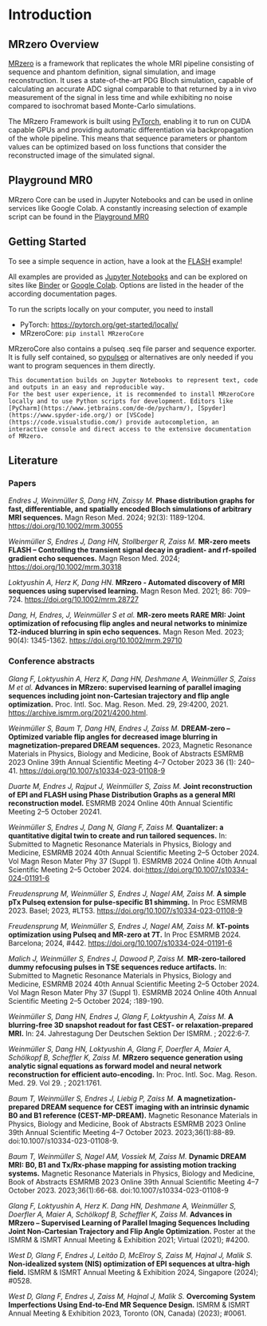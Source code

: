 # Introduction


## MRzero Overview

[MRzero](https://onlinelibrary.wiley.com/doi/abs/10.1002/mrm.28727) is a framework that replicates the whole MRI pipeline consisting of sequence and phantom definition, signal simulation, and image reconstruction. It uses a state-of-the-art PDG Bloch simulation, capable of calculating an accurate ADC signal comparable to that returned by a in vivo measurement of the signal in less time and while exhibiting no noise compared to isochromat based Monte-Carlo simulations.

The MRzero Framework is built using [PyTorch](https://pytorch.org/), enabling it to run on CUDA capable GPUs and providing automatic differentiation via backpropagation of the whole pipeline. This means that sequence parameters or phantom values can be optimized based on loss functions that consider the reconstructed image of the simulated signal.
## Playground MR0

MRzero Core can be used in Jupyter Notebooks and can be used in online services like Google Colab.
A constantly increasing selection of example script can be found in the [Playground MR0](playground_mr0)

## Getting Started

To see a simple sequence in action, have a look at the [FLASH](flash) example!

All examples are provided as [Jupyter Notebooks](https://jupyter.org/) and can be explored on sites like [Binder](https://mybinder.org/) or [Google Colab](https://colab.research.google.com/). Options are listed in the header of the according documentation pages.

To run the scripts locally on your computer, you need to install

- PyTorch: https://pytorch.org/get-started/locally/
- MRzeroCore: ```pip install MRzeroCore```

MRzeroCore also contains a pulseq .seq file parser and sequence exporter. It is fully self contained, so [pypulseq](https://github.com/imr-framework/pypulseq) or alternatives are only needed if you want to program sequences in them directly.

```{note}
This documentation builds on Jupyter Notebooks to represent text, code and outputs in an easy and reproducible way.
For the best user experience, it is recommended to install MRzeroCore locally and to use Python scripts for development. Editors like [PyCharm](https://www.jetbrains.com/de-de/pycharm/), [Spyder](https://www.spyder-ide.org/) or [VSCode](https://code.visualstudio.com/) provide autocompletion, an interactive console and direct access to the extensive documentation of MRzero.
```

## Literature

### Papers

_Endres J, Weinmüller S, Dang HN, Zaissy M._
**Phase distribution graphs for fast, differentiable, and spatially encoded Bloch simulations of arbitrary MRI sequences.**
Magn Reson Med. 2024; 92(3): 1189-1204. https://doi.org/10.1002/mrm.30055

_Weinmüller S, Endres J, Dang HN, Stollberger R, Zaiss M._
**MR-zero meets FLASH – Controlling the transient signal decay in gradient- and rf-spoiled gradient echo sequences.**
Magn Reson Med. 2024; https://doi.org/10.1002/mrm.30318

_Loktyushin A, Herz K, Dang HN._
**MRzero - Automated discovery of MRI sequences using supervised learning.**
Magn Reson Med. 2021; 86: 709–724. https://doi.org/10.1002/mrm.28727

_Dang, H, Endres, J, Weinmüller S et al._
**MR-zero meets RARE MRI: Joint optimization of refocusing flip angles and neural networks to minimize T2-induced blurring in spin echo sequences.**
Magn Reson Med. 2023; 90(4): 1345-1362. https://doi.org/10.1002/mrm.29710


### Conference abstracts

_Glang F, Loktyushin A, Herz K, Dang HN, Deshmane A, Weinmüller S, Zaiss M et al._
**Advances in MRzero: supervised learning of parallel imaging sequences including joint non-Cartesian trajectory and flip angle optimization.**
Proc. Intl. Soc. Mag. Reson. Med. 29, 29:4200, 2021. https://archive.ismrm.org/2021/4200.html.

_Weinmüller S, Baum T, Dang HN, Endres J, Zaiss M._
**DREAM-zero – Optimized variable flip angles for decreased image blurring in magnetization-prepared DREAM sequences.**
2023, Magnetic Resonance Materials in Physics, Biology and Medicine, Book of Abstracts ESMRMB 2023 Online 39th Annual Scientific Meeting 4–7 October 2023 36 (1): 240–41. https://doi.org/10.1007/s10334-023-01108-9

_Duarte M, Endres J, Rajput J, Weinmüller S, Zaiss M._
**Joint reconstruction of EPI and FLASH using Phase Distribution Graphs as a general MRI reconstruction model.**
ESMRMB 2024 Online 40th Annual Scientific Meeting 2–5 October 20241.

_Weinmüller S, Endres J, Dang N, Glang F, Zaiss M._
**Quantalizer: a quantitative digital twin to create and run tailored sequences.**
In: Submitted to Magnetic Resonance Materials in Physics, Biology and Medicine,  ESMRMB 2024 40th Annual Scientific Meeting 2–5 October 2024. Vol Magn Reson Mater Phy 37 (Suppl 1). ESMRMB 2024 Online 40th Annual Scientific Meeting 2–5 October 2024. doi:https://doi.org/10.1007/s10334-024-01191-6

_Freudensprung M, Weinmüller S, Endres J, Nagel AM, Zaiss M._
**A simple pTx Pulseq extension for pulse-specific B1 shimming.**
In Proc ESMRMB 2023. Basel; 2023, #LT53. https://doi.org/10.1007/s10334-023-01108-9

_Freudensprung M, Weinmüller S, Endres J, Nagel AM, Zaiss M._
**kT-points optimization using Pulseq and MR-zero at 7T.**
In Proc ESMRMB 2024. Barcelona; 2024, #442. https://doi.org/10.1007/s10334-024-01191-6

_Malich J, Weinmüller S, Endres J, Dawood P, Zaiss M._
**MR-zero-tailored dummy refocusing pulses in TSE sequences  reduce artifacts.**
In: Submitted to Magnetic Resonance Materials in Physics, Biology and Medicine,  ESMRMB 2024 40th Annual Scientific Meeting 2–5 October 2024. Vol Magn Reson Mater Phy 37 (Suppl 1). ESMRMB 2024 Online 40th Annual Scientific Meeting 2–5 October 2024; :189-190.

_Weinmüller S, Dang HN, Endres J, Glang F, Loktyushin A, Zaiss M._
**A blurring-free 3D snapshot readout for fast CEST- or relaxation-prepared MRI.**
In: 24. Jahrestagung Der Deutschen Sektion Der ISMRM. ; 2022:6-7.

_Weinmüller S, Dang HN, Loktyushin A, Glang F, Doerfler A, Maier A, Schölkopf B, Scheffler K, Zaiss M._
**MRzero sequence generation using analytic signal equations as forward model and neural network reconstruction for efficient auto-encoding.**
In: Proc. Intl. Soc. Mag. Reson. Med. 29. Vol 29. ; 2021:1761.

_Baum T, Weinmüller S, Endres J, Liebig P, Zaiss M._
**A magnetization-prepared DREAM sequence for CEST imaging with an intrinsic dynamic B0 and B1 reference (CEST-MP-DREAM).**
Magnetic Resonance Materials in Physics, Biology and Medicine, Book of Abstracts ESMRMB 2023 Online 39th Annual Scientific Meeting 4–7 October 2023. 2023;36(1):88-89. doi:10.1007/s10334-023-01108-9.

_Baum T, Weinmüller S, Nagel AM, Vossiek M, Zaiss M._
**Dynamic DREAM MRI: B0, B1 and Tx/Rx-phase mapping for assisting motion tracking systems.**
Magnetic Resonance Materials in Physics, Biology and Medicine, Book of Abstracts ESMRMB 2023 Online 39th Annual Scientific Meeting 4–7 October 2023. 2023;36(1):66-68. doi:10.1007/s10334-023-01108-9

_Glang F, Loktyushin A, Herz K. Dang HN, Deshmane A, Weinmüller S, Doerfler A, Maier A, Schölkopf B, Scheffler K, Zaiss M._
**Advances in MRzero – Supervised Learning of Parallel Imaging Sequences Including Joint Non-Cartesian Trajectory and Flip Angle Optimization.**
Poster at the ISMRM & ISMRT Annual Meeting & Exhibition 2021; Virtual (2021); #4200.

_West D, Glang F, Endres J, Leitão D, McElroy S, Zaiss M, Hajnal J, Malik S._
**Non-idealized system (NIS) optimization of EPI sequences at ultra-high field.**
ISMRM & ISMRT Annual Meeting & Exhibition 2024, Singapore (2024); #0528.

_West D, Glang F, Endres J, Zaiss M, Hajnal J, Malik S._
**Overcoming System Imperfections Using End-to-End MR Sequence Design.**
ISMRM & ISMRT Annual Meeting & Exhibition 2023, Toronto (ON, Canada) (2023); #0061.